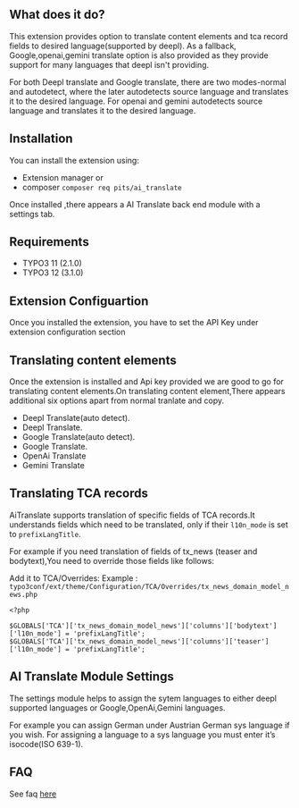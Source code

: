 
## What does it do?
This extension provides option to translate content elements and tca record fields to desired language(supported by deepl). As a fallback, Google,openai,gemini translate option is also provided as they provide support for many languages that deepl isn't providing.

For both Deepl translate and Google translate, there are two modes-normal and autodetect, where the later autodetects source language and translates it to the desired language.
For openai and gemini autodetects source language and translates it to the desired language.

## Installation
You can install the extension using: 
- Extension manager or 
- composer  ``` composer req pits/ai_translate ```

Once installed ,there appears a AI Translate back end module with a settings tab.
## Requirements
- TYPO3 11 (2.1.0)
- TYPO3 12 (3.1.0)

## Extension Configuartion

Once you installed the extension, you have to set the  API Key under extension configuration section


## Translating content elements

Once the extension is installed and Api key provided we are good to go for translating content elements.On translating content element,There appears additional six options apart from normal tranlate and copy.

- Deepl Translate(auto detect).
- Deepl Translate.
- Google Translate(auto detect).
- Google Translate.
- OpenAi Translate
- Gemini Translate

## Translating TCA records

AiTranslate supports translation of specific fields of TCA records.It understands fields which need to be translated, only if their ``` l10n_mode ``` is set to ``` prefixLangTitle ```.

For example if you need translation of fields of tx_news (teaser and bodytext),You need to override those fields like follows:

Add it to TCA/Overrides: 
Example : ``` typo3conf/ext/theme/Configuration/TCA/Overrides/tx_news_domain_model_news.php ```

```
<?php

$GLOBALS['TCA']['tx_news_domain_model_news']['columns']['bodytext']['l10n_mode'] = 'prefixLangTitle';
$GLOBALS['TCA']['tx_news_domain_model_news']['columns']['teaser']['l10n_mode'] = 'prefixLangTitle';

```

## AI Translate Module Settings
The settings module helps to assign the sytem languages to either deepl supported languages or Google,OpenAi,Gemini languages.

For example you can assign German under Austrian German sys language if you wish. For assigning a language to a sys language you must enter it’s isocode(ISO 639-1).

## FAQ

See faq [here](https://docs.typo3.org/typo3cms/extensions/ai_translate/Faq/Index.html) 

